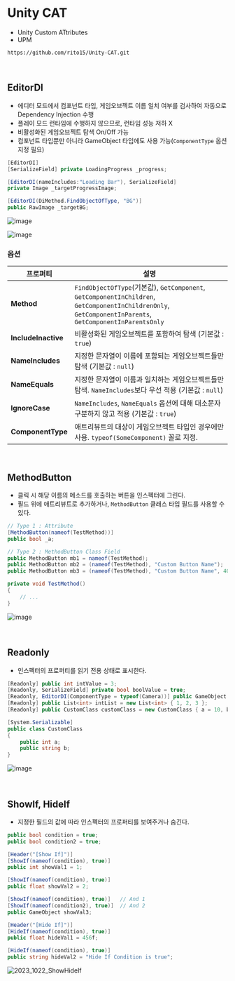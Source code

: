 # Unity CAT
- Unity Custom ATtributes
- UPM
```
https://github.com/rito15/Unity-CAT.git
```

<br>

## EditorDI
- 에디터 모드에서 컴포넌트 타입, 게임오브젝트 이름 일치 여부를 검사하여 자동으로 Dependency Injection 수행
- 플레이 모드 런타임에 수행하지 않으므로, 런타임 성능 저하 X
- 비활성화된 게임오브젝트 탐색 On/Off 가능
- 컴포넌트 타입뿐만 아니라 GameObject 타입에도 사용 가능(`ComponentType` 옵션 지정 필요)
```cs
[EditorDI]
[SerializeField] private LoadingProgress _progress;

[EditorDI(nameIncludes:"Loading Bar"), SerializeField]
private Image _targetProgressImage;

[EditorDI(DiMethod.FindObjectOfType, "BG")]
public RawImage _targetBG;
```
![image](https://github.com/rito15/Unity-CAT/assets/42164422/0c2cedf3-e03c-48f6-a41a-620f2181d8cf)

![image](https://github.com/rito15/Unity-CAT/assets/42164422/55f09891-1a5c-442f-a130-c7bb830c6fa6)

### 옵션
|프로퍼티|설명|
|---|---|
|**Method** | `FindObjectOfType`(기본값), `GetComponent`, `GetComponentInChildren`, `GetComponentInChildrenOnly`, `GetComponentInParents`, `GetComponentInParentsOnly`|
|**IncludeInactive** | 비활성화된 게임오브젝트를 포함하여 탐색 (기본값 : `true`)|
|**NameIncludes** | 지정한 문자열이 이름에 포함되는 게임오브젝트들만 탐색 (기본값 : `null`)|
|**NameEquals** | 지정한 문자열이 이름과 일치하는 게임오브젝트들만 탐색. `NameIncludes`보다 우선 적용 (기본값 : `null`)|
|**IgnoreCase** | `NameIncludes`, `NameEquals` 옵션에 대해 대소문자 구분하지 않고 적용 (기본값 : `true`)|
|**ComponentType** | 애트리뷰트의 대상이 게임오브젝트 타입인 경우에만 사용. `typeof(SomeComponent)` 꼴로 지정.|

<br>

## MethodButton
- 클릭 시 해당 이름의 메소드를 호출하는 버튼을 인스펙터에 그린다.
- 필드 위에 애트리뷰트로 추가하거나, `MethodButton` 클래스 타입 필드를 사용할 수 있다.
```cs
// Type 1 : Attribute
[MethodButton(nameof(TestMethod))]
public bool _a;

// Type 2 : MethodButton Class Field
public MethodButton mb1 = nameof(TestMethod);
public MethodButton mb2 = (nameof(TestMethod), "Custom Button Name");
public MethodButton mb3 = (nameof(TestMethod), "Custom Button Name", 40); // + Height

private void TestMethod()
{
    // ...
}
```
![image](https://github.com/rito15/Unity-CAT/assets/42164422/046cc3c3-4a72-45a9-84fd-6e47164b165a)

<br>

## Readonly
- 인스펙터의 프로퍼티를 읽기 전용 상태로 표시한다.
```cs
[Readonly] public int intValue = 3;
[Readonly, SerializeField] private bool boolValue = true;
[Readonly, EditorDI(ComponentType = typeof(Camera))] public GameObject go;
[Readonly] public List<int> intList = new List<int> { 1, 2, 3 };
[Readonly] public CustomClass customClass = new CustomClass { a = 10, b = "string" };

[System.Serializable]
public class CustomClass
{
    public int a;
    public string b;
}
```
![image](https://github.com/rito15/Unity-CAT/assets/42164422/b474c181-e56e-4def-af34-39aca738b93b)

<br>

## ShowIf, HideIf
- 지정한 필드의 값에 따라 인스펙터의 프로퍼티를 보여주거나 숨긴다.
```cs
public bool condition = true;
public bool condition2 = true;

[Header("[Show If]")]
[ShowIf(nameof(condition), true)]
public int showVal1 = 1;

[ShowIf(nameof(condition), true)]
public float showVal2 = 2;

[ShowIf(nameof(condition), true)]   // And 1
[ShowIf(nameof(condition2), true)]  // And 2
public GameObject showVal3;

[Header("[Hide If]")]
[HideIf(nameof(condition), true)]
public float hideVal1 = 456f;

[HideIf(nameof(condition), true)]
public string hideVal2 = "Hide If Condition is true";
```
![2023_1022_ShowHideIf](https://github.com/rito15/Unity-CAT/assets/42164422/fad53e88-ecf8-43af-b49d-b80a6c87c079)

